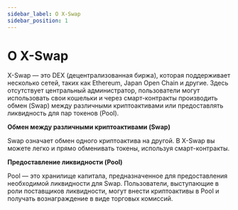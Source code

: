 ```yaml
---
sidebar_label: О X-Swap
sidebar_position: 1
---
```


# О X-Swap

X-Swap — это DEX (децентрализованная биржа), которая поддерживает несколько сетей, таких как Ethereum, Japan Open Chain и другие. Здесь отсутствует центральный администратор, пользователи могут использовать свои кошельки и через смарт-контракты производить обмен (Swap) между различными криптоактивами или предоставлять ликвидность для пар токенов (Pool).

**Обмен между различными криптоактивами (Swap)**

Swap означает обмен одного криптоактива на другой. В X-Swap вы можете легко и прямо обменивать токены, используя смарт-контракты.

**Предоставление ликвидности (Pool)**

Pool — это хранилище капитала, предназначенное для предоставления необходимой ликвидности для Swap. Пользователи, выступающие в роли поставщиков ликвидности, могут внести криптоактивы в Pool и получать вознаграждение в виде торговых комиссий.